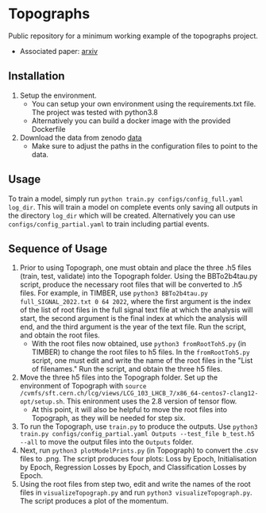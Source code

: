 # Topographs

Public repository for a minimum working example of the topographs project.
* Associated paper: [arxiv](https://arxiv.org/abs/2303.13937)

## Installation
1. Setup the environment.
    * You can setup your own environment using the requirements.txt file. The project was tested with python3.8
    * Alternatively you can build a docker image with the provided Dockerfile
2. Download the data from zenodo [data](https://zenodo.org/record/7737248)
    * Make sure to adjust the paths in the configuration files to point to the data.

## Usage
To train a model, simply run ```python train.py configs/config_full.yaml log_dir```. This will train a model on complete events only saving all outputs in the directory ```log_dir``` which will be created.
Alternatively you can use ```configs/config_partial.yaml``` to train including partial events.

## Sequence of Usage
1. Prior to using Topograph, one must obtain and place the three .h5 files (train, test, validate) into the Topograph folder. Using the BBTo2b4tau.py script, produce the necessary root files that will be converted to .h5 files. For example, in TIMBER, use ```python3 BBTo2b4tau.py full_SIGNAL_2022.txt 0 64 2022```, where the first argument is the index of the list of root files in the full signal text file at which the analysis will start, the second argument is the final index at which the analysis will end, and the third argument is the year of the text file. Run the script, and obtain the root files.
   * With the root files now obtained, use ```python3 fromRootToh5.py``` (in TIMBER) to change the root files to h5 files. In the ```fromRootToh5.py``` script, one must edit and write the name of the root files in the "List of filenames." Run the script, and obtain the three h5 files.
2. Move the three h5 files into the Topograph folder. Set up the environment of Topograph with ```source /cvmfs/sft.cern.ch/lcg/views/LCG_103_LHCB_7/x86_64-centos7-clang12-opt/setup.sh```. This enironment uses the 2.8 version of tensor flow.
   * At this point, it will also be helpful to move the root files into Topograph, as they will be needed for step six.
3. To run the Topograph, use ```train.py``` to produce the outputs. Use ```python3 train.py configs/config_partial.yaml Outputs --test_file b_test.h5 --all``` to move the output files into the ```Outputs``` folder.
4. Next, run ```python3 plotModelPrints.py``` (in Topograph) to convert the .csv files to .png. The script produces four plots: Loss by Epoch, Initialisation by Epoch, Regression Losses by Epoch, and Classification Losses by Epoch.
5. Using the root files from step two, edit and write the names of the root files in ```visualizeTopograph.py``` and run ```python3 visualizeTopograph.py```. The script produces a plot of the momentum.



